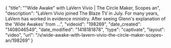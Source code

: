 {
    "title": "\"Wide Awake\" with LaVern Vivio | The Circle Maker, Scopes an",
    "description": "LaVern Vivio joined The Blaze TV in July. For many years, LaVern has worked in evidence ministry. After seeing Glenn's explanation of the 'Wide Awakes' from ...",
    "videoid": "198269",
    "date_created": "1408046549",
    "date_modified": "1418181878",
    "type": "captivate",
    "layout": "video",
    "url": "\/v\/wide-awake-with-lavern-vivio-the-circle-maker-scopes-an\/198269"
}
